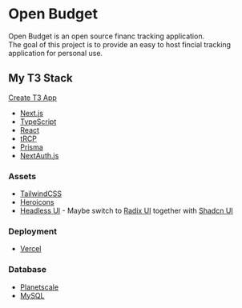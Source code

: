 # Open Budget

Open Budget is an open source financ tracking application.
<br>
The goal of this project is to provide an easy to host fincial tracking application for personal use.


## My T3 Stack
[Create T3 App](https://create.t3.gg/)

* [Next.js](https://nextjs.org/)
* [TypeScript](https://www.typescriptlang.org/)
* [React](https://reactjs.org/)
* [tRCP](https://trpc.io/)
* [Prisma](https://www.prisma.io/)
* [NextAuth.js](https://next-auth.js.org/)

### Assets
* [TailwindCSS](https://tailwindcss.com/)
* [Heroicons](https://heroicons.com/)
* [Headless UI](https://headlessui.dev/) - Maybe switch to [Radix UI](https://www.radix-ui.com/) together with [Shadcn UI](https://ui.shadcn.com/)

### Deployment
* [Vercel](https://vercel.com/)

### Database
* [Planetscale](https://planetscale.com/)
* [MySQL](https://www.mysql.com/)